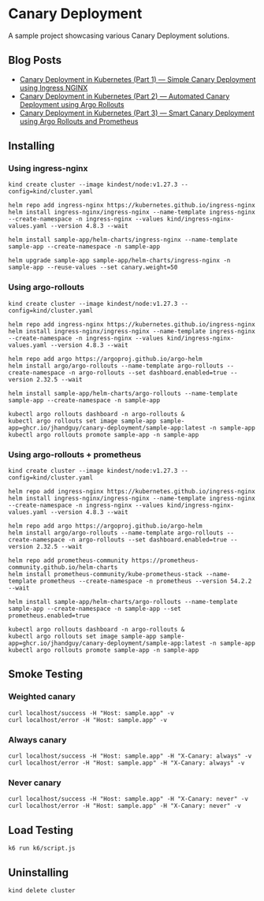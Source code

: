 # Canary Deployment

A sample project showcasing various Canary Deployment solutions.

## Blog Posts

- [Canary Deployment in Kubernetes (Part 1) — Simple Canary Deployment using Ingress NGINX](https://jhandguy.github.io/posts/simple-canary-deployment/)
- [Canary Deployment in Kubernetes (Part 2) — Automated Canary Deployment using Argo Rollouts](https://jhandguy.github.io/posts/automated-canary-deployment/)
- [Canary Deployment in Kubernetes (Part 3) — Smart Canary Deployment using Argo Rollouts and Prometheus](https://jhandguy.github.io/posts/smart-canary-deployment/)

## Installing

### Using ingress-nginx

```shell
kind create cluster --image kindest/node:v1.27.3 --config=kind/cluster.yaml

helm repo add ingress-nginx https://kubernetes.github.io/ingress-nginx
helm install ingress-nginx/ingress-nginx --name-template ingress-nginx --create-namespace -n ingress-nginx --values kind/ingress-nginx-values.yaml --version 4.8.3 --wait

helm install sample-app/helm-charts/ingress-nginx --name-template sample-app --create-namespace -n sample-app

helm upgrade sample-app sample-app/helm-charts/ingress-nginx -n sample-app --reuse-values --set canary.weight=50
```

### Using argo-rollouts

```shell
kind create cluster --image kindest/node:v1.27.3 --config=kind/cluster.yaml

helm repo add ingress-nginx https://kubernetes.github.io/ingress-nginx
helm install ingress-nginx/ingress-nginx --name-template ingress-nginx --create-namespace -n ingress-nginx --values kind/ingress-nginx-values.yaml --version 4.8.3 --wait

helm repo add argo https://argoproj.github.io/argo-helm
helm install argo/argo-rollouts --name-template argo-rollouts --create-namespace -n argo-rollouts --set dashboard.enabled=true --version 2.32.5 --wait

helm install sample-app/helm-charts/argo-rollouts --name-template sample-app --create-namespace -n sample-app

kubectl argo rollouts dashboard -n argo-rollouts &
kubectl argo rollouts set image sample-app sample-app=ghcr.io/jhandguy/canary-deployment/sample-app:latest -n sample-app
kubectl argo rollouts promote sample-app -n sample-app
```

### Using argo-rollouts + prometheus

```shell
kind create cluster --image kindest/node:v1.27.3 --config=kind/cluster.yaml

helm repo add ingress-nginx https://kubernetes.github.io/ingress-nginx
helm install ingress-nginx/ingress-nginx --name-template ingress-nginx --create-namespace -n ingress-nginx --values kind/ingress-nginx-values.yaml --version 4.8.3 --wait

helm repo add argo https://argoproj.github.io/argo-helm
helm install argo/argo-rollouts --name-template argo-rollouts --create-namespace -n argo-rollouts --set dashboard.enabled=true --version 2.32.5 --wait

helm repo add prometheus-community https://prometheus-community.github.io/helm-charts
helm install prometheus-community/kube-prometheus-stack --name-template prometheus --create-namespace -n prometheus --version 54.2.2 --wait

helm install sample-app/helm-charts/argo-rollouts --name-template sample-app --create-namespace -n sample-app --set prometheus.enabled=true

kubectl argo rollouts dashboard -n argo-rollouts &
kubectl argo rollouts set image sample-app sample-app=ghcr.io/jhandguy/canary-deployment/sample-app:latest -n sample-app
kubectl argo rollouts promote sample-app -n sample-app
```

## Smoke Testing

### Weighted canary

```shell
curl localhost/success -H "Host: sample.app" -v
curl localhost/error -H "Host: sample.app" -v
```

### Always canary

```shell
curl localhost/success -H "Host: sample.app" -H "X-Canary: always" -v
curl localhost/error -H "Host: sample.app" -H "X-Canary: always" -v
```

### Never canary

```shell
curl localhost/success -H "Host: sample.app" -H "X-Canary: never" -v
curl localhost/error -H "Host: sample.app" -H "X-Canary: never" -v
```

## Load Testing

```shell
k6 run k6/script.js
```

## Uninstalling

```shell
kind delete cluster
```

